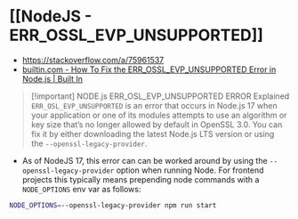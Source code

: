 
# [[NodeJS - ERR_OSSL_EVP_UNSUPPORTED]]

- https://stackoverflow.com/a/75961537
- [builtin.com - How To Fix the ERR_OSSL_EVP_UNSUPPORTED Error in Node.js | Built In](https://builtin.com/software-engineering-perspectives/err-ossl-evp-unsupported)

> [!important] NODE.js ERR_OSL_EVP_UNSUPPORTED ERROR Explained
> `ERR_OSL_EVP_UNSUPPORTED` is an error that occurs in Node.js 17 when your application or one of its modules attempts to use an algorithm or key size that’s no longer allowed by default in OpenSSL 3.0. You can fix it by either downloading the latest Node.js LTS version or using the `--openssl-legacy-provider`.

- As of NodeJS 17, this error can can be worked around by using the `--openssl-legacy-provider` option when running Node. For frontend projects this typically means prepending node commands with a `NODE_OPTIONS` env var as follows:

```bash
NODE_OPTIONS=--openssl-legacy-provider npm run start
```

